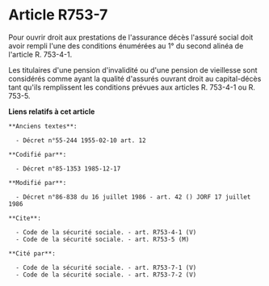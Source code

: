 # Article R753-7

Pour ouvrir droit aux prestations de l'assurance décès l'assuré social doit avoir rempli l'une des conditions énumérées au 1°
du second alinéa de l'article R. 753-4-1.

Les titulaires d'une pension d'invalidité ou d'une pension de vieillesse sont considérés comme ayant la qualité d'assurés
ouvrant droit au capital-décès tant qu'ils remplissent les conditions prévues aux articles R. 753-4-1 ou R. 753-5.

**Liens relatifs à cet article**

	**Anciens textes**:

	  - Décret n°55-244 1955-02-10 art. 12

	**Codifié par**:

	  - Décret n°85-1353 1985-12-17

	**Modifié par**:

	  - Décret n°86-838 du 16 juillet 1986 - art. 42 () JORF 17 juillet 1986

	**Cite**:

	  - Code de la sécurité sociale. - art. R753-4-1 (V)
	  - Code de la sécurité sociale. - art. R753-5 (M)

	**Cité par**:

	  - Code de la sécurité sociale. - art. R753-7-1 (V)
	  - Code de la sécurité sociale. - art. R753-7-2 (V)

